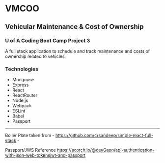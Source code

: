 # VMCOO
## Vehicular Maintenance & Cost of Ownership
### U of A Coding Boot Camp Project 3

A full stack application to schedule and track maintenance and costs of ownership related to vehicles.

### Technologies
- Mongoose
- Express
- React
- ReactRouter
- Node.js
- Webpack
- ESLint
- Babel
- Passport




----------------------------------------------------------------------------
Boiler Plate taken from 
    - https://github.com/crsandeep/simple-react-full-stack
    - 

Passport/JWS Reference https://scotch.io/@devGson/api-authentication-with-json-web-tokensjwt-and-passport
